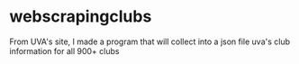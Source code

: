 # webscrapingclubs
From UVA's site, I made a program that will collect into a json file uva's club information for all 900+ clubs
